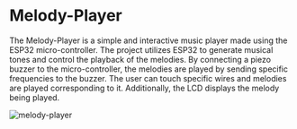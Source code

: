 # Melody-Player
The Melody-Player is a simple and interactive music player made using the ESP32 micro-controller.
The project utilizes ESP32 to generate musical tones and control the playback of the melodies. By connecting a piezo buzzer to the micro-controller, the melodies are played by sending specific frequencies to the buzzer. 
The user can touch specific wires and melodies are played corresponding to it. Additionally, the LCD displays the melody being played.

![melody-player](https://github.com/advika-kharat/Song-Player/assets/113823788/2a86f174-e62b-4624-832f-e4671f5ebeb0)
